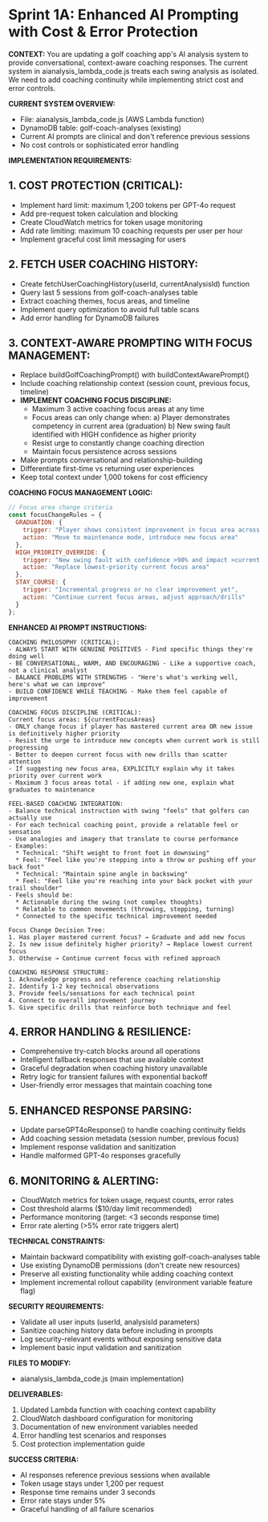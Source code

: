# Sprint 1A: Enhanced AI Prompting with Cost & Error Protection

**CONTEXT:** You are updating a golf coaching app's AI analysis system to provide conversational, context-aware coaching responses. The current system in aianalysis_lambda_code.js treats each swing analysis as isolated. We need to add coaching continuity while implementing strict cost and error controls.

**CURRENT SYSTEM OVERVIEW:**
- File: aianalysis_lambda_code.js (AWS Lambda function)
- DynamoDB table: golf-coach-analyses (existing)
- Current AI prompts are clinical and don't reference previous sessions
- No cost controls or sophisticated error handling

**IMPLEMENTATION REQUIREMENTS:**

## 1. COST PROTECTION (CRITICAL):
- Implement hard limit: maximum 1,200 tokens per GPT-4o request
- Add pre-request token calculation and blocking
- Create CloudWatch metrics for token usage monitoring
- Add rate limiting: maximum 10 coaching requests per user per hour
- Implement graceful cost limit messaging for users

## 2. FETCH USER COACHING HISTORY:
- Create fetchUserCoachingHistory(userId, currentAnalysisId) function
- Query last 5 sessions from golf-coach-analyses table
- Extract coaching themes, focus areas, and timeline
- Implement query optimization to avoid full table scans
- Add error handling for DynamoDB failures

## 3. CONTEXT-AWARE PROMPTING WITH FOCUS MANAGEMENT:
- Replace buildGolfCoachingPrompt() with buildContextAwarePrompt()
- Include coaching relationship context (session count, previous focus, timeline)
- **IMPLEMENT COACHING FOCUS DISCIPLINE:**
  * Maximum 3 active coaching focus areas at any time
  * Focus areas can only change when:
    a) Player demonstrates competency in current area (graduation)
    b) New swing fault identified with HIGH confidence as higher priority
  * Resist urge to constantly change coaching direction
  * Maintain focus persistence across sessions
- Make prompts conversational and relationship-building
- Differentiate first-time vs returning user experiences
- Keep total context under 1,000 tokens for cost efficiency

**COACHING FOCUS MANAGEMENT LOGIC:**
```javascript
// Focus area change criteria
const focusChangeRules = {
  GRADUATION: {
    trigger: "Player shows consistent improvement in focus area across 2+ sessions",
    action: "Move to maintenance mode, introduce new focus area"
  },
  HIGH_PRIORITY_OVERRIDE: {
    trigger: "New swing fault with confidence >90% and impact >current focus areas",
    action: "Replace lowest-priority current focus area"
  },
  STAY_COURSE: {
    trigger: "Incremental progress or no clear improvement yet",
    action: "Continue current focus areas, adjust approach/drills"
  }
};
```

**ENHANCED AI PROMPT INSTRUCTIONS:**
```
COACHING PHILOSOPHY (CRITICAL):
- ALWAYS START WITH GENUINE POSITIVES - Find specific things they're doing well
- BE CONVERSATIONAL, WARM, AND ENCOURAGING - Like a supportive coach, not a clinical analyst
- BALANCE PROBLEMS WITH STRENGTHS - "Here's what's working well, here's what we can improve"
- BUILD CONFIDENCE WHILE TEACHING - Make them feel capable of improvement

COACHING FOCUS DISCIPLINE (CRITICAL):
Current focus areas: ${currentFocusAreas}
- ONLY change focus if player has mastered current area OR new issue is definitively higher priority
- Resist the urge to introduce new concepts when current work is still progressing
- Better to deepen current focus with new drills than scatter attention
- If suggesting new focus area, EXPLICITLY explain why it takes priority over current work
- Maximum 3 focus areas total - if adding new one, explain what graduates to maintenance

FEEL-BASED COACHING INTEGRATION:
- Balance technical instruction with swing "feels" that golfers can actually use
- For each technical coaching point, provide a relatable feel or sensation
- Use analogies and imagery that translate to course performance
- Examples:
  * Technical: "Shift weight to front foot in downswing"
  * Feel: "Feel like you're stepping into a throw or pushing off your back foot"
  * Technical: "Maintain spine angle in backswing" 
  * Feel: "Feel like you're reaching into your back pocket with your trail shoulder"
- Feels should be:
  * Actionable during the swing (not complex thoughts)
  * Relatable to common movements (throwing, stepping, turning)
  * Connected to the specific technical improvement needed

Focus Change Decision Tree:
1. Has player mastered current focus? → Graduate and add new focus
2. Is new issue definitely higher priority? → Replace lowest current focus  
3. Otherwise → Continue current focus with refined approach

COACHING RESPONSE STRUCTURE:
1. Acknowledge progress and reference coaching relationship
2. Identify 1-2 key technical observations
3. Provide feels/sensations for each technical point
4. Connect to overall improvement journey
5. Give specific drills that reinforce both technique and feel
```

## 4. ERROR HANDLING & RESILIENCE:
- Comprehensive try-catch blocks around all operations
- Intelligent fallback responses that use available context
- Graceful degradation when coaching history unavailable
- Retry logic for transient failures with exponential backoff
- User-friendly error messages that maintain coaching tone

## 5. ENHANCED RESPONSE PARSING:
- Update parseGPT4oResponse() to handle coaching continuity fields
- Add coaching session metadata (session number, previous focus)
- Implement response validation and sanitization
- Handle malformed GPT-4o responses gracefully

## 6. MONITORING & ALERTING:
- CloudWatch metrics for token usage, request counts, error rates
- Cost threshold alarms ($10/day limit recommended)
- Performance monitoring (target: <3 seconds response time)
- Error rate alerting (>5% error rate triggers alert)

**TECHNICAL CONSTRAINTS:**
- Maintain backward compatibility with existing golf-coach-analyses table
- Use existing DynamoDB permissions (don't create new resources)
- Preserve all existing functionality while adding coaching context
- Implement incremental rollout capability (environment variable feature flag)

**SECURITY REQUIREMENTS:**
- Validate all user inputs (userId, analysisId parameters)
- Sanitize coaching history data before including in prompts
- Log security-relevant events without exposing sensitive data
- Implement basic input validation and sanitization

**FILES TO MODIFY:**
- aianalysis_lambda_code.js (main implementation)

**DELIVERABLES:**
1. Updated Lambda function with coaching context capability
2. CloudWatch dashboard configuration for monitoring
3. Documentation of new environment variables needed
4. Error handling test scenarios and responses
5. Cost protection implementation guide

**SUCCESS CRITERIA:**
- AI responses reference previous sessions when available
- Token usage stays under 1,200 per request
- Response time remains under 3 seconds
- Error rate stays under 5%
- Graceful handling of all failure scenarios